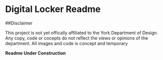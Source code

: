 ﻿Digital Locker Readme
================================

##Disclaimer

This project is not yet offically affiliated to the York Department of Design. Any copy, code or cocepts do not reflect the views or opinions of the department. All images and code is concept and temporary

**Readme Under Construction**